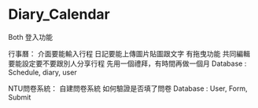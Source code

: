 # Diary_Calendar

Both
登入功能

行事曆：
介面要能輸入行程
日記要能上傳圖片貼圖跟文字
有拖曳功能
共同編輯要能設定要不要跟別人分享行程
先用一個禮拜，有時間再做一個月
Database : Schedule, diary, user

NTU問卷系統：
自建問卷系統
如何驗證是否填了問卷
Database : User, Form, Submit

